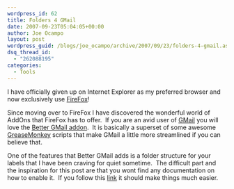 ```yaml
---
wordpress_id: 62
title: Folders 4 GMail
date: 2007-09-23T05:04:05+00:00
author: Joe Ocampo
layout: post
wordpress_guid: /blogs/joe_ocampo/archive/2007/09/23/folders-4-gmail.aspx
dsq_thread_id:
  - "262088195"
categories:
  - Tools
---
```

I have officially given up on Internet Explorer as my preferred browser and now exclusively use [FireFox](http://www.mozilla.com/en-US/firefox/)!

Since moving over to FireFox I have discovered the wonderful world of AddOns that FireFox has to offer.&nbsp; If you are an avid user of [GMail](https://www.google.com/accounts/ServiceLogin?service=mail&passive=true&rm=false&continue=http%3A%2F%2Fmail.google.com%2Fmail%2F%3Fui%3Dhtml%26zy%3Dl&ltmpl=default&ltmplcache=2) you will love the [Better GMail addon](https://addons.mozilla.org/en-US/firefox/addon/4866).&nbsp; It is basically a superset of some awesome [GreaseMonkey](https://addons.mozilla.org/en-US/firefox/addon/748) scripts that make GMail a little more streamlined if you can believe that.

One of the features that Better GMail adds is a folder structure for your labels that I have been craving for quiet sometime.&nbsp; The difficult part and the inspiration for this post are that you wont find any documentation on how to enable it.&nbsp; If you follow this [link](http://www.arend-von-reinersdorff.com/folders4gmail/) it should make things much easier.